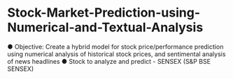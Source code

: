 # Stock-Market-Prediction-using-Numerical-and-Textual-Analysis


● Objective: Create a hybrid model for stock price/performance
prediction using numerical analysis of historical stock prices, and
sentimental analysis of news headlines
● Stock to analyze and predict - SENSEX (S&P BSE SENSEX)

